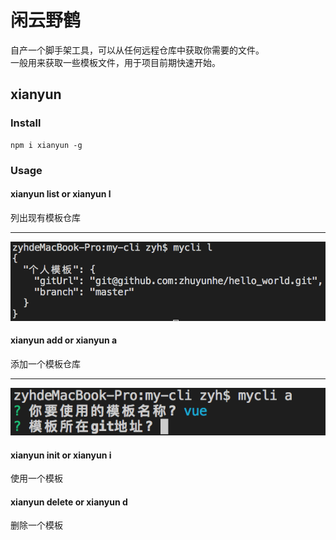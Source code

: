 # 闲云野鹤  
自产一个脚手架工具，可以从任何远程仓库中获取你需要的文件。  
一般用来获取一些模板文件，用于项目前期快速开始。

## xianyun

### Install
```
npm i xianyun -g
```
### Usage  

#### xianyun list or xianyun l  
列出现有模板仓库   

---
![](./screenshot/list.png)
#### xianyun add or xianyun a  
添加一个模板仓库

---
![](./screenshot/add.png)

#### xianyun init or xianyun i  
使用一个模板

#### xianyun delete or xianyun d  
删除一个模板